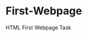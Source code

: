 # First-Webpage
HTML First Webpage Task
<!DOCTYPE html>
<html>
	<head>
		<title>First Webpage</title>
		<style type="text/css"></style>
		<script type="text/javascript"></script>
	</head>
	<body></body>
</html>
